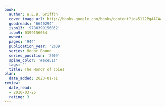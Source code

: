 ```yaml
---
book:
  author: W.E.B. Griffin
  cover_image_url: http://books.google.com/books/content?id=51l2PgAACAAJ&printsec=frontcover&img=1&zoom=1&source=gbs_api
  goodreads: '6640294'
  isbn13: '9780399156052'
  isbn9: 0399156054
  owned: ''
  pages: '944'
  publication_year: '2009'
  series: Honor Bound
  series_position: '2009'
  spine_color: '#ece51a'
  tags: ''
  title: The Honor of Spies
plan:
  date_added: 2023-01-01
review:
  date_read:
  - 2010-03-25
  rating: 3
---
```

